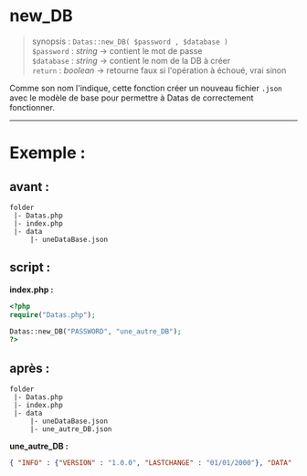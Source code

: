 # new_DB

> synopsis : `Datas::new_DB( $password , $database )`  
> `$password` : *string* -> contient le mot de passe  
> `$database` : *string* -> contient le nom de la DB à créer  
> `return` : *boolean* -> retourne faux si l'opération à échoué, vrai sinon  

Comme son nom l'indique, cette fonction créer un nouveau fichier `.json` avec le modèle de base pour permettre à Datas de correctement fonctionner.

---

# Exemple : 

## avant :

```
folder
 |- Datas.php
 |- index.php
 |- data
     |- uneDataBase.json
```

## script :

**index.php :**  

```php
<?php
require("Datas.php");

Datas::new_DB("PASSWORD", "une_autre_DB");
?>
```

## après :

```
folder
 |- Datas.php
 |- index.php
 |- data
     |- uneDataBase.json
     |- une_autre_DB.json
```

**une_autre_DB :**  

```JSON
{ "INFO" : {"VERSION" : "1.0.0", "LASTCHANGE" : "01/01/2000"}, "DATA" : []}
```
